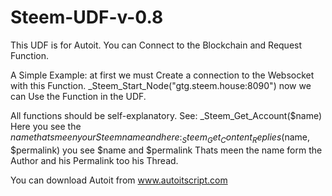 # Steem-UDF-v-0.8

This UDF is for Autoit.
You can Connect to the Blockchain and Request Function.

A Simple Example:
at first we must Create a connection to the Websocket with this Function.
_Steem_Start_Node("gtg.steem.house:8090")
now we can Use the Function in the UDF.

All functions should be self-explanatory. 
See:
_Steem_Get_Account($name)
Here you see the $name thats meen your Steemname
and here :
_Steem_Get_Content_Replies($name, $permalink)
you see $name and $permalink
Thats meen the name form the Author and his Permalink too his Thread.

You can download Autoit from
www.autoitscript.com
